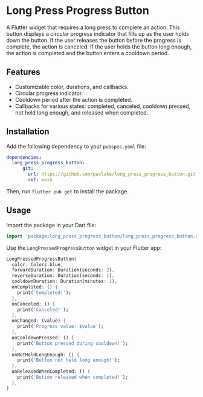 # Long Press Progress Button

A Flutter widget that requires a long press to complete an action. This button displays a circular progress indicator that fills up as the user holds down the button. If the user releases the button before the progress is complete, the action is canceled. If the user holds the button long enough, the action is completed and the button enters a cooldown period.

## Features

- Customizable color, durations, and callbacks.
- Circular progress indicator.
- Cooldown period after the action is completed.
- Callbacks for various states: completed, canceled, cooldown pressed, not held long enough, and released when completed.

## Installation

Add the following dependency to your `pubspec.yaml` file:

```yaml
dependencies:
  long_press_progress_button:
      git:
        url: https://github.com/pavluke/long_press_progress_button.git
        ref: main
```

Then, run `flutter pub get` to install the package.

## Usage

Import the package in your Dart file:

```dart
import 'package:long_press_progress_button/long_press_progress_button.dart';
```
Use the `LongPressedProgressButton` widget in your Flutter app:

```dart
LongPressedProgressButton(
  color: Colors.blue,
  forwardDuration: Duration(seconds: 2),
  reverseDuration: Duration(seconds: 1),
  cooldownDuration: Duration(minutes: 1),
  onComplited: () {
    print('Completed!');
  },
  onCanceled: () {
    print('Canceled!');
  },
  onChanged: (value) {
    print('Progress value: $value');
  },
  onCooldownPressed: () {
    print('Button pressed during cooldown!');
  },
  onNotHeldLongEnough: () {
    print('Button not held long enough!');
  },
  onReleasedWhenCompleted: () {
    print('Button released when completed!');
  },
)
```